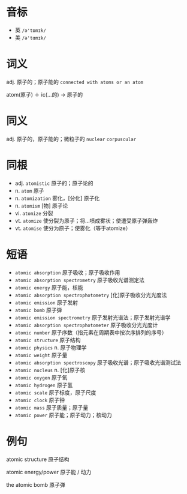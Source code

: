 # 音标

- 英 `/ə'tɒmɪk/`
- 美 `/ə'tɑmɪk/`

# 词义

adj. 原子的；原子能的
`connected with atoms or an atom`



atom(原子) ＋ ic(…的) → 原子的

# 同义

adj. 原子的，原子能的；微粒子的
`nuclear` `corpuscular`

# 同根

- adj. `atomistic` 原子的；原子论的
- n. `atom` 原子
- n. `atomization` 雾化，[分化] 原子化
- n. `atomism` [物] 原子论
- vi. `atomize` 分裂
- vt. `atomize` 使分裂为原子；将…喷成雾状；使遭受原子弹轰炸
- vt. `atomise` 使分为原子；使雾化（等于atomize）

# 短语

- `atomic absorption` 原子吸收；原子吸收作用
- `atomic absorption spectrometry` 原子吸收光谱测定法
- `atomic energy` 原子能，核能
- `atomic absorption spectrophotometry` [化]原子吸收分光光度法
- `atomic emission` 原子发射
- `atomic bomb` 原子弹
- `atomic emission spectrometry` 原子发射光谱法；原子发射光谱学
- `atomic absorption spectrophotometer` 原子吸收分光光度计
- `atomic number` 原子序数（指元素在周期表中按次序排列的序号）
- `atomic structure` 原子结构
- `atomic physics` n. 原子物理学
- `atomic weight` 原子量
- `atomic absorption spectroscopy` 原子吸收光谱；原子吸收光谱测试法
- `atomic nucleus` n. [化]原子核
- `atomic oxygen` 原子氧
- `atomic hydrogen` 原子氢
- `atomic scale` 原子标度，原子尺度
- `atomic clock` 原子钟
- `atomic mass` 原子质量；原子量
- `atomic power` 原子能；原子动力；核动力

# 例句

atomic structure
原子结构

atomic energy/power
原子能 / 动力

the atomic bomb
原子弹


